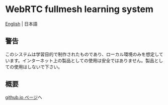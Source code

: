 # WebRTC fullmesh learning system
[English](./README.md) | 日本語

## 警告 
  このシステムは学習目的で制作されたものであり、ローカル環境のみを想定しています。インターネット上の製品としての使用は安全ではありません。製品としての使用はしないで下さい。

## 概要
 [github.io ページ](https://ac34.github.com/WebRTC-fullmesh-learning-system)へ
